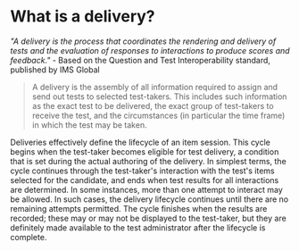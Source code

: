 # What is a delivery?


*"A delivery is the process that coordinates the rendering and delivery of tests and the evaluation of responses to interactions to produce scores and feedback."* - Based on the Question and Test Interoperability standard, published by IMS Global

>A delivery is the assembly of all information required to assign and send out tests to selected test-takers. This includes such information as the exact test to be delivered, the exact group of test-takers to receive the test, and the circumstances (in particular the time frame) in which the test may be taken.

Deliveries effectively define the lifecycle of an item session. This cycle begins when the test-taker becomes eligible for test delivery, a condition that is set during the actual authoring of the delivery. In simplest terms, the cycle continues through the test-taker's interaction with the test's items selected for the candidate, and ends when test results for all interactions are determined. In some instances, more than one attempt to interact may be allowed. In such cases, the delivery lifecycle continues until there are no remaining attempts permitted. The cycle finishes when the results are recorded; these may or may not be displayed to the test-taker, but they are definitely made available to the test administrator after the lifecycle is complete.
